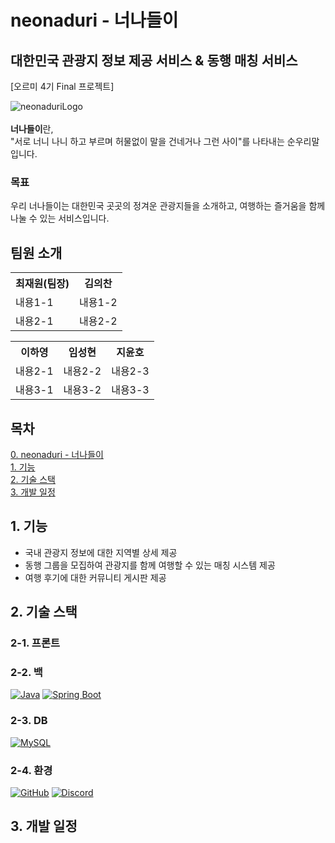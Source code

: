 # neonaduri - 너나들이
## 대한민국 관광지 정보 제공 서비스 & 동행 매칭 서비스
[오르미 4기 Final 프로젝트]

![neonaduriLogo](https://github.com/oreumi4-final-project-team3/neonaduri/assets/128894133/deff7cc1-b052-4e01-b6d4-755e1c77260a)<br>
<br>
**너나들이**란,<br>
"서로 너니 나니 하고 부르며 허물없이 말을 건네거나 그런 사이"를 나타내는 순우리말 입니다. 

### 목표
우리 너나들이는 대한민국 곳곳의 정겨운 관광지들을 소개하고, 여행하는 즐거움을 함께 나눌 수 있는 서비스입니다.

## 팀원 소개
<table>
  <tr>
    <th>최재원(팀장)</th>
    <th>김의찬</th>
  </tr>
  <tr>
    <td>내용1-1</td>
    <td>내용1-2</td>
  </tr>
  <tr>
    <td>내용2-1</td>
    <td>내용2-2</td>
  </tr>
</table>

<table>
  <tr>
    <th>이하영</th>
    <th>임성현</th>
    <th>지윤호</th>
  </tr>
  <tr>
    <td>내용2-1</td>
    <td>내용2-2</td>
    <td>내용2-3</td>
  </tr>
  <tr>
    <td>내용3-1</td>
    <td>내용3-2</td>
    <td>내용3-3</td>
  </tr>
</table>

## 목차
[0. neonaduri - 너나들이](#neonaduri-너나들이)<br>
[1. 기능](#기능)<br>
[2. 기술 스택](#기술-스택)<br>
[3. 개발 일정](#개발-일정)<br>

## 1. 기능
- 국내 관광지 정보에 대한 지역별 상세 제공
- 동행 그룹을 모집하여 관광지를 함께 여행할 수 있는 매칭 시스템 제공
- 여행 후기에 대한 커뮤니티 게시판 제공

## 2. 기술 스택
### 2-1. 프론트
### 2-2. 백
[![Java](https://img.shields.io/badge/Java-orange?style=flat&logo=java)](https://www.java.com)
[![Spring Boot](https://img.shields.io/badge/Spring_Boot-LimeGreen?style=flat&logo=spring)](https://spring.io/projects/spring-boot)
### 2-3. DB
[![MySQL](https://img.shields.io/badge/MySQL-blue.svg)](https://www.mysql.com/)

### 2-4. 환경
[![GitHub](https://img.shields.io/badge/GitHub-hotpink?style=flat&logo=github)](https://github.com)
[![Discord](https://img.shields.io/badge/Discord-7289DA?style=flat&logo=discord&color=2C2F33)](https://discord.com)


## 3. 개발 일정
